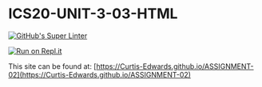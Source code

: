 # ICS20-UNIT-3-03-HTML

[![GitHub's Super Linter](https://github.com/Curtis-Edwards/ASSIGNMENT-02/workflows/GitHub's%20Super%20Linter/badge.svg)](https://github.com/Curtis-Edwards/ASSIGNMENT-02/actions)

[![Run on Repl.it](https://repl.it/badge/github/Curtis-Edwards/ASSIGNMENT-02)](https://repl.it/github/Curtis-Edwards/ASSIGNMENT-02)

This site can be found at: [https://Curtis-Edwards.github.io/ASSIGNMENT-02](https://Curtis-Edwards.github.io/ASSIGNMENT-02)

